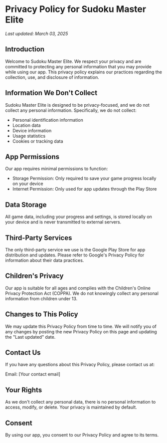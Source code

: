 # Privacy Policy for Sudoku Master Elite

*Last updated: March 03, 2025*

## Introduction

Welcome to Sudoku Master Elite. We respect your privacy and are committed to protecting any personal information that you may provide while using our app. This privacy policy explains our practices regarding the collection, use, and disclosure of information.

## Information We Don't Collect

Sudoku Master Elite is designed to be privacy-focused, and we do not collect any personal information. Specifically, we do not collect:

- Personal identification information
- Location data
- Device information
- Usage statistics
- Cookies or tracking data

## App Permissions

Our app requires minimal permissions to function:

- Storage Permission: Only required to save your game progress locally on your device
- Internet Permission: Only used for app updates through the Play Store

## Data Storage

All game data, including your progress and settings, is stored locally on your device and is never transmitted to external servers.

## Third-Party Services

The only third-party service we use is the Google Play Store for app distribution and updates. Please refer to Google's Privacy Policy for information about their data practices.

## Children's Privacy

Our app is suitable for all ages and complies with the Children's Online Privacy Protection Act (COPPA). We do not knowingly collect any personal information from children under 13.

## Changes to This Policy

We may update this Privacy Policy from time to time. We will notify you of any changes by posting the new Privacy Policy on this page and updating the "Last updated" date.

## Contact Us

If you have any questions about this Privacy Policy, please contact us at:

Email: [Your contact email]

## Your Rights

As we don't collect any personal data, there is no personal information to access, modify, or delete. Your privacy is maintained by default.

## Consent

By using our app, you consent to our Privacy Policy and agree to its terms.
